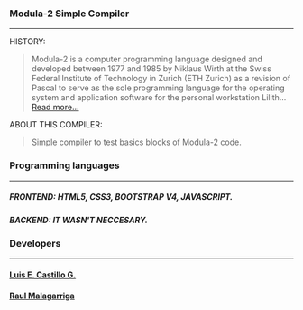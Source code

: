 ### Modula-2 Simple Compiler
____
HISTORY:
>Modula-2 is a computer programming language designed and developed between 1977 and 1985 by Niklaus Wirth at the Swiss Federal Institute of Technology in Zurich (ETH Zurich) as a revision of Pascal to serve as the sole programming language for the operating system and application software for the personal workstation Lilith...
[Read more...](https://en.wikipedia.org/wiki/Modula-2)

ABOUT THIS COMPILER:
>Simple compiler to test basics blocks of Modula-2 code.


### Programming languages
____
##### FRONTEND: HTML5, CSS3, BOOTSTRAP V4, JAVASCRIPT.
##### BACKEND: IT WASN'T NECCESARY.

### Developers
____
#### [Luis E. Castillo G.](http://github.com/CastilloLuis)
#### [Raul Malagarriga](http://github.com/)